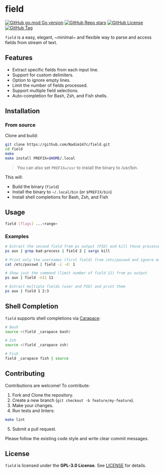 # field

[![GitHub go.mod Go version](https://img.shields.io/github/go-mod/go-version/Nadim147c/field?style=for-the-badge&logo=go&labelColor=11140F&color=BBE9AA)](https://pkg.go.dev/github.com/Nadim147c/field)
[![GitHub Repo stars](https://img.shields.io/github/stars/Nadim147c/field?style=for-the-badge&logo=github&labelColor=11140F&color=BBE9AA)](https://github.com/Nadim147c/field)
[![GitHub License](https://img.shields.io/github/license/Nadim147c/field?style=for-the-badge&logo=gplv3&labelColor=11140F&color=BBE9AA)](./LICENSE)
[![GitHub Tag](https://img.shields.io/github/v/tag/Nadim147c/field?include_prereleases&sort=semver&style=for-the-badge&logo=git&labelColor=11140F&color=BBE9AA)](https://github.com/Nadim147c/field/tags)

`field` is a easy, elegant, ~minimal~ and flexible way to parse and access fields
from stream of text.

## Features

- Extract specific fields from each input line.
- Support for custom delimiters.
- Option to ignore empty lines.
- Limit the number of fields processed.
- Support multiple field selections.
- Auto-completion for Bash, Zsh, and Fish shells.

## Installation

### From source

Clone and build:

```bash
git clone https://github.com/Nadim147c/field.git
cd field
make
make install PREFIX=$HOME/.local
```

> You can also set `PREFIX=/usr` to install the binary to /usr/bin.

This will:

- Build the binary (`field`)
- Install the binary to `~/.local/bin` (or `$PREFIX/bin`)
- Install shell completions for Bash, Zsh, and Fish

## Usage

```bash
field [flags] ...<range>
```

### Examples

```bash
# Extract the second field from ps output (PID) and kill those processes
ps aux | grep bad-process | field 2 | xargs kill

# Print only the usernames (first field) from /etc/passwd and ignore empty lines
cat /etc/passwd | field -i -d: 1

# Show just the command (limit number of field 11) from ps output
ps aux | field -n11 11

# Extract multiple fields (user and PID) and print them
ps aux | field 1 2:3
```

## Shell Completion

`field` supports shell completions via [Carapace](https://github.com/carapace-sh/carapace):

```bash
# Bash
source <(field _carapace bash)

# Zsh
source <(field _carapace zsh)

# Fish
field _carapace fish | source
```

## Contributing

Contributions are welcome! To contribute:

1. Fork and Clone the repository.
2. Create a new branch (`git checkout -b feature/my-feature`).
3. Make your changes.
4. Run tests and linters:

```bash
make lint
```

5. Submit a pull request.

Please follow the existing code style and write clear commit messages.

## License

`field` is licensed under the **GPL-3.0 License**. See [LICENSE](LICENSE) for details.
